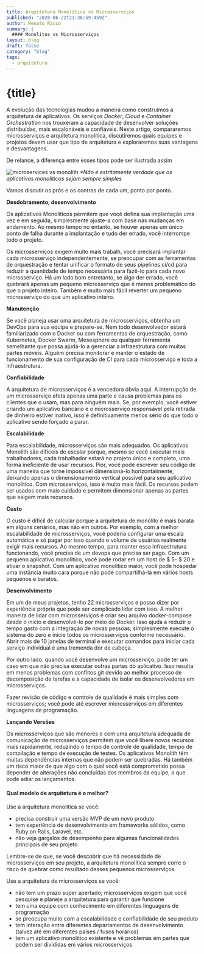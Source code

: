 ```yaml
---
title: Arquitetura Monolítica vs Microsserviços
published: "2020-06-22T21:36:59.459Z"
author: Renato Ricco
summary: |
  #### Monolitos vs Microsserviços
layout: blog
draft: false
category: "blog"
tags:
  - arquitetura
---
```


# {title}

A evolução das tecnologias mudou a maneira como construímos a arquitetura de aplicativos. Os serviços _Docker_, _Cloud_ e _Container Orchestration_ nos trouxeram a capacidade de desenvolver soluções distribuídas, mais escalonáveis e confiáveis. Neste artigo, compararemos microsserviços e arquitetura monolítica, discutiremos quais equipes e projetos devem usar que tipo de arquitetura e exploraremos suas vantagens e desvantagens.

De relance, a diferença entre esses tipos pode ser ilustrada assim

![microservices vs monolith](https://res.cloudinary.com/practicaldev/image/fetch/s--seen3BGm--/c_limit%2Cf_auto%2Cfl_progressive%2Cq_auto%2Cw_880/https://user-images.githubusercontent.com/2697570/49395813-cd094980-f737-11e8-9e9a-6c20db5720c4.jpg)
_*Não é estritamente verdade que os aplicativos monoliticos sejam sempre simples_


Vamos discutir os prós e os contras de cada um, ponto por ponto.

**Desdobramento, desenvolvimento**

Os aplicativos Monoliticos permitem que você defina sua implantação uma vez e em seguida, simplesmente ajuste-a com base nas mudanças em andamento. Ao mesmo tempo no entanto, se houver apenas um único ponto de falha durante a implantação e tudo der errado, você interrompe todo o projeto.

Os microsserviços exigem muito mais trabalh, você precisará implantar cada microsserviço independentemente, se preocupar com as ferramentas de orquestração e tentar unificar o formato de seus pipelines ci/cd para reduzir a quantidade de tempo necessária para fazê-lo para cada novo microsserviço. Há um lado bom entretanto, se algo der errado, você quebrará apenas um pequeno microsserviço que é menos problemático do que o projeto inteiro. Também é muito mais fácil reverter um pequeno microsserviço do que um aplicativo inteiro.

**Manutenção**

Se você planeja usar uma arquitetura de microsserviços, obtenha um DevOps para sua equipe e prepare-se. Nem todo desenvolvedor estará familiarizado com o Docker ou com ferramentas de orquestração, como Kubernetes, Docker Swarm, Mesosphere ou qualquer ferramenta semelhante que possa ajudá-lo a gerenciar a infraestrutura com muitas partes móveis. Alguém precisa monitorar e manter o estado de funcionamento de sua configuração de CI para cada microsserviço e toda a infraestrutura.

**Confiabilidade**

A arquitetura de microsserviços é a vencedora óbvia aqui. A interrupção de um microsserviço afeta apenas uma parte e causa problemas para os clientes que o usam, mas para ninguém mais. Se, por exemplo, você estiver criando um aplicativo bancário e o microsserviço responsável pela retirada de dinheiro estiver inativo, isso é definitivamente menos sério do que todo o aplicativo sendo forçado a parar.

**Escalabilidade**

Para escalabilidade, microsserviços são mais adequados. Os aplicativos Monolith são difíceis de escalar porque, mesmo se você executar mais trabalhadores, cada trabalhador estará no projeto único e completo, uma forma ineficiente de usar recursos. Pior, você pode escrever seu código de uma maneira que torne impossível dimensioná-lo horizontalmente, deixando apenas o dimensionamento vertical possível para seu aplicativo monolitico. Com microsserviços, isso é muito mais fácil. Os recursos podem ser usados com mais cuidado e permitem dimensionar apenas as partes que exigem mais recursos.

**Custo**

O custo é difícil de calcular porque a arquitetura de monólito é mais barata em alguns cenários, mas não em outros. Por exemplo, com a melhor escalabilidade de microsserviços, você poderia configurar uma escala automática e só pagar por isso quando o volume de usuários realmente exigir mais recursos. Ao mesmo tempo, para manter essa infraestrutura funcionando, você precisa de um devops que precisa ser pago. Com um pequeno aplicativo monolitico, você pode rodar em um host de $ 5- $ 20 e ativar o snapshot. Com um aplicativo monolitico maior, você pode hospedar uma instância muito cara porque não pode compartilhá-la em vários hosts pequenos e baratos.


**Desenvolvimento**

Em um de meus projetos, tenho 22 microsserviços e posso dizer por experiência própria que pode ser complicado lidar com isso. A melhor maneira de lidar com microsserviços é criar seu arquivo docker-compose desde o início e desenvolvê-lo por meio do Docker. Isso ajuda a reduzir o tempo gasto com a integração de novas pessoas; simplesmente execute o sistema do zero e inicie todos os microsserviços conforme necessário. Abrir mais de 10 janelas de terminal e executar comandos para iniciar cada serviço individual é uma tremenda dor de cabeça.

Por outro lado. quando você desenvolve um microsserviço, pode ter um caso em que não precisa executar outras partes do aplicativo. Isso resulta em menos problemas com conflitos git devido ao melhor processo de decomposição de tarefas e a capacidade de isolar os desenvolvedores em microsserviços.

Fazer revisão de código e controle de qualidade é mais simples com microsserviços; você pode até escrever microsserviços em diferentes linguagens de programação.

**Lançando Versões**

Os microsserviços que são menores e com uma arquitetura adequada de comunicação de microsserviços permitem que você libere novos recursos mais rapidamente, reduzindo o tempo de controle de qualidade, tempo de compilação e tempo de execução de testes. Os aplicativos Monolith têm muitas dependências internas que não podem ser quebradas. Há também um risco maior de que algo com o qual você está comprometido possa depender de alterações não concluídas dos membros da equipe, o que pode adiar os lançamentos.

#### Qual modelo de arquitetura é o melhor?

Use a arquitetura monolitica se você:

- precisa construir uma versão MVP de um novo produto
- tem experiência de desenvolvimento em frameworks sólidos, como Ruby on Rails, Laravel, etc.
- não veja gargalos de desempenho para algumas funcionalidades principais de seu projeto

Lembre-se de que, se você descobrir que há necessidade de microsserviços em seu projeto, a arquitetura monolitica sempre corre o risco de quebrar como resultado desses pequenos microsserviços.

Use a arquitetura de microsserviços se você:

- não tem um prazo super apertado; microsserviços exigem que você pesquise e planeje a arquitetura para garantir que funcione
- tem uma equipe com conhecimento em diferentes linguagens de programação
- se preocupa muito com a escalabilidade e confiabilidade de seu produto
- tem interação entre diferentes departamentos de desenvolvimento (talvez até em diferentes países / fusos horários)
- tem um aplicativo monolitico existente e vê problemas em partes que podem ser divididas em vários microsserviços

